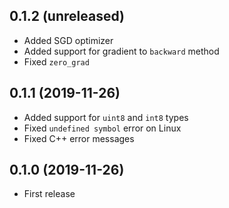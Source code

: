## 0.1.2 (unreleased)

- Added SGD optimizer
- Added support for gradient to `backward` method
- Fixed `zero_grad`

## 0.1.1 (2019-11-26)

- Added support for `uint8` and `int8` types
- Fixed `undefined symbol` error on Linux
- Fixed C++ error messages

## 0.1.0 (2019-11-26)

- First release
